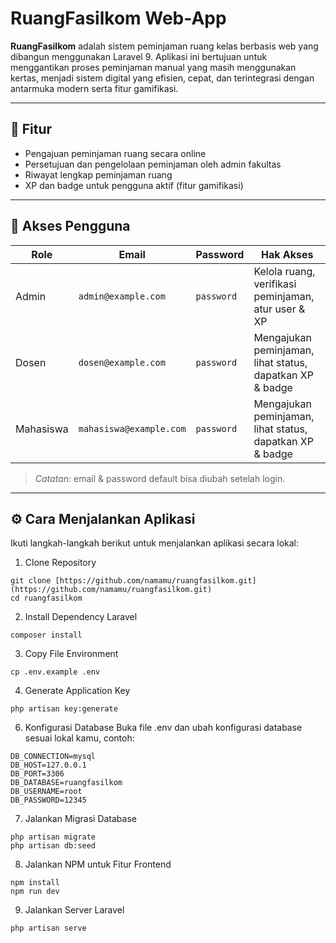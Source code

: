 # RuangFasilkom Web-App

**RuangFasilkom** adalah sistem peminjaman ruang kelas berbasis web yang dibangun menggunakan Laravel 9.
Aplikasi ini bertujuan untuk menggantikan proses peminjaman manual yang masih menggunakan kertas, menjadi sistem digital yang efisien, cepat, dan terintegrasi dengan antarmuka modern serta fitur gamifikasi.

---

## 🚀 Fitur

- Pengajuan peminjaman ruang secara online
- Persetujuan dan pengelolaan peminjaman oleh admin fakultas
- Riwayat lengkap peminjaman ruang
- XP dan badge untuk pengguna aktif (fitur gamifikasi)

---

## 🔑 Akses Pengguna

| Role        | Email           | Password      | Hak Akses                                                |
|-------------|-----------------|---------------|----------------------------------------------------------|
| Admin       | `admin@example.com` | `password`    | Kelola ruang, verifikasi peminjaman, atur user & XP      |
| Dosen       | `dosen@example.com` | `password`    | Mengajukan peminjaman, lihat status, dapatkan XP & badge |
| Mahasiswa   | `mahasiswa@example.com` | `password`    | Mengajukan peminjaman, lihat status, dapatkan XP & badge |

> *Catatan:* email & password default bisa diubah setelah login.

---

## ⚙️ Cara Menjalankan Aplikasi

Ikuti langkah-langkah berikut untuk menjalankan aplikasi secara lokal:

1. Clone Repository
```
git clone [https://github.com/namamu/ruangfasilkom.git](https://github.com/namamu/ruangfasilkom.git)
cd ruangfasilkom
```

2. Install Dependency Laravel
```
composer install
```

3. Copy File Environment
```
cp .env.example .env
```

4. Generate Application Key
```
php artisan key:generate
```

6. Konfigurasi Database
Buka file .env dan ubah konfigurasi database sesuai lokal kamu, contoh:
```
DB_CONNECTION=mysql
DB_HOST=127.0.0.1
DB_PORT=3306
DB_DATABASE=ruangfasilkom
DB_USERNAME=root
DB_PASSWORD=12345
```

7. Jalankan Migrasi Database
```
php artisan migrate
php artisan db:seed
```

8. Jalankan NPM untuk Fitur Frontend
```
npm install
npm run dev
```

9. Jalankan Server Laravel
```
php artisan serve
```
